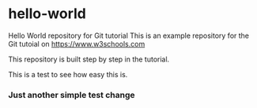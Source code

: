 # hello-world
Hello World repository for Git tutorial
This is an example repository for the Git tutoial on https://www.w3schools.com

This repository is built step by step in the tutorial.

  This is a test to see how easy this is.
  
###  Just another simple test change


